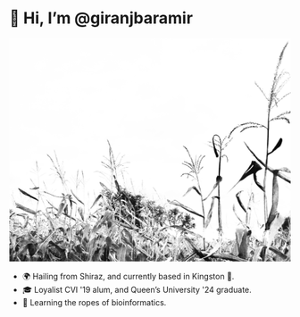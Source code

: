 # 👋 Hi, I’m @giranjbaramir

![GR](./GR.JPG)

- 🌍 Hailing from Shiraz, and currently based in Kingston 📍.
- 🎓 Loyalist CVI '19 alum, and Queen’s University '24 graduate.
- 🧬 Learning the ropes of bioinformatics.

<!---
giranjbaramir/giranjbaramir is a ✨ special ✨ repository because its `README.md` (this file) appears on your GitHub profile.
You can click the Preview link to take a look at your changes.
--->
